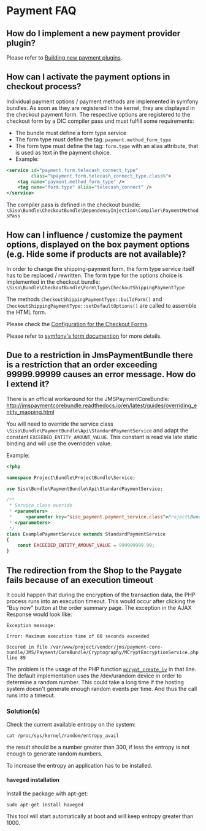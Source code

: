 # Payment FAQ

## How do I implement a new payment provider plugin?

Please refer to [Building new payment plugins](payment_cookbook/building_new_payment_plugins.md).

## How can I activate the payment options in checkout process?

Individual payment options / payment methods are implemented in symfony bundles. As soon as they are registered in the kernel, they are displayed in the checkout payment form. The respective options are registered to the checkout form by a DIC compiler pass und must fulfill some requirements:

- The bundle must define a form type service
- The form type must define the tag: `payment.method_form_type`
- The form type must define the tag: `form.type` with an alias attribute, that is used as text in the payment choice.
- Example:

``` xml
<service id="payment.form.telecash_connect_type"
         class="%payment.form.telecash_connect_type.class%">
    <tag name="payment.method_form_type" />
    <tag name="form.type" alias="telecash_connect" />
</service>
```

The compiler pass is defined in the checkout bundle: `\Siso\Bundle\CheckoutBundle\DependencyInjection\Compiler\PaymentMethodsPass`

## How can I influence / customize the payment options, displayed on the box payment options (e.g. Hide some if products are not available)?

In order to change the shipping-payment form, the form type service itself has to be replaced / rewritten. The form type for the options choice is implemented in the checkout bundle: `\Siso\Bundle\CheckoutBundle\Form\Type\CheckoutShippingPaymentType`

The methods `CheckoutShippingPaymentType::buildForm()` and `CheckoutShippingPaymentType::setDefaultOptions()` are called to assemble the HTML form.

Please check the [Configuration for the Checkout Forms](../checkout/checkout_api/forms/configuration_for_checkout_forms.md).

Please refer to [symfony's form documention](http://symfony.com/doc/current/book/forms.html) for more details.

## Due to a restriction in JmsPaymentBundle there is a restriction that an order exceeding 99999.99999 causes an error message. How do I extend it?

There is an official workaround for the JMSPaymentCoreBundle: <http://jmspaymentcorebundle.readthedocs.io/en/latest/guides/overriding_entity_mapping.html>

You will need to override the service class `\Siso\Bundle\PaymentBundle\Api\StandardPaymentService` and adapt the constant `EXCEEDED_ENTITY_AMOUNT_VALUE`. This constant is read via late static binding and will use the overridden value.

Example:

``` php
<?php

namespace Project\Bundle\ProjectBundle\Service;

use Siso\Bundle\PaymentBundle\Api\StandardPaymentService;

/**
 * Service class overide
 * <parameters>
 *     <parameter key="siso_payment.payment_service.class">Project\Bundle\ProjectBundle\Service\ExamplePaymentService</parameter>
 * </parameters>
 */
class ExamplePaymentService extends StandardPaymentService
{
    const EXCEEDED_ENTITY_AMOUNT_VALUE = 999999999.99;
}
```

## The redirection from the Shop to the Paygate fails because of an execution timeout

It could happen that during the encryption of the transaction data, the PHP process runs into an execution timeout. This would occur after clicking the "Buy now" button at the order summary page. The exception in the AJAX Response would look like:

```
Exception message:

Error: Maximum execution time of 60 seconds exceeded

Occured in file /var/www/project/vendor/jms/payment-core-bundle/JMS/Payment/CoreBundle/Cryptography/MCryptEncryptionService.php line 89
```

The problem is the usage of the PHP function [`mcrypt_create_iv`](http://php.net/manual/en/function.mcrypt-create-iv.php) in that line. The default implementation uses the /dev/urandom device in order to determine a random number. This could take a long time if the hosting system doesn't generate enough random events per time. And thus the call runs into a timeout.

### Solution(s)

Check the current available entropy on the system:

``` 
cat /proc/sys/kernel/random/entropy_avail
```

the result should be a number greater than 300, if less the entropy is not enough to generate random numbers.

To increase the entropy an application has to be installed.

#### haveged installation

Install the package with apt-get:

``` 
sudo apt-get install haveged
```

This tool will start automatically at boot and will keep entropy greater than 1000.
